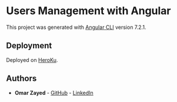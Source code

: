 # Users Management with Angular

This project was generated with [Angular CLI](https://github.com/angular/angular-cli) version 7.2.1.


## Deployment

Deployed on [HeroKu](https://users-management-app.herokuapp.com/).

## Authors

* **Omar Zayed** - [GitHub](https://github.com/OmarZayed77) - [LinkedIn](https://www.linkedin.com/in/omar-zayed/)
